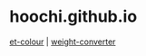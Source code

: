 # hoochi.github.io

[et-colour](https://hoochi.github.io/et-colour/index.html) | 
[weight-converter](https://hoochi.github.io/weight-converter/index.html)
